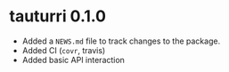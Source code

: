 # tauturri 0.1.0

* Added a `NEWS.md` file to track changes to the package.
* Added CI (`covr`, travis)
* Added basic API interaction

